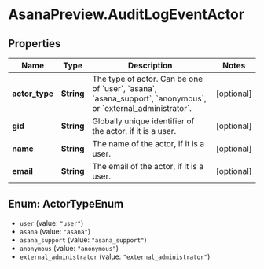 # AsanaPreview.AuditLogEventActor

## Properties
Name | Type | Description | Notes
------------ | ------------- | ------------- | -------------
**actor_type** | **String** | The type of actor. Can be one of &#x60;user&#x60;, &#x60;asana&#x60;, &#x60;asana_support&#x60;, &#x60;anonymous&#x60;, or &#x60;external_administrator&#x60;. | [optional] 
**gid** | **String** | Globally unique identifier of the actor, if it is a user. | [optional] 
**name** | **String** | The name of the actor, if it is a user. | [optional] 
**email** | **String** | The email of the actor, if it is a user. | [optional] 

<a name="ActorTypeEnum"></a>
## Enum: ActorTypeEnum

* `user` (value: `"user"`)
* `asana` (value: `"asana"`)
* `asana_support` (value: `"asana_support"`)
* `anonymous` (value: `"anonymous"`)
* `external_administrator` (value: `"external_administrator"`)

